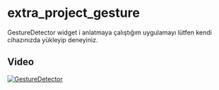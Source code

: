 # extra_project_gesture

GestureDetector widget i anlatmaya çalıştığım uygulamayı lütfen kendi cihazınızda yükleyip deneyiniz.

## Video

[![GestureDetector](https://yt-embed.herokuapp.com/embed?v=WhVXkCFPmK4)](https://www.youtube.com/watch?v=WhVXkCFPmK4 "GestureDetector")

